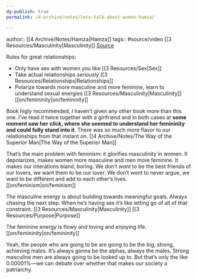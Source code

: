 ```yaml
---
dg-publish: true
permalink: /4-archive/notes/lets-talk-about-women-hamza/

---
```


author:: [[4 Archive/Notes/Hamza\|Hamza]]
tags:: #source/video [[3 Resources/Masculinity\|Masculinity]]
[Source](https://www.youtube.com/watch?v=FHZCnYgNB50)

Rules for great relationships:
- Only have sex with women you like [[3 Resources/Sex\|Sex]]
- Take actual relationships *seriously* [[3 Resources/Relationships\|Relationships]] 
- Polarize towards more masculine and more feminine, learn to understand sexual energies [[3 Resources/Masculinity\|Masculinity]] [[on/femininity\|on/femininity]]

Book higly recommended, I haven’t given any other book more than this one. I’ve read it twice together with a girlfriend and in both cases at **some moment saw her *click*, where she seemed to understand her femininity and could fully stand into it**. There was so much more flavor to our relationships from that instant on. [[4 Archive/Notes/The Way of the Superior Man\|The Way of the Superior Man]]

That’s the main problem with feminism: it glorifies masculinity in women. It depolarizes, makes women more masculine and men more feminine. It makes our interations bland, boring. We don’t *want* to be the best friends of our lovers, we want them to be our lover. We don’t *want* to never argue, we want to be different and add to each other’s lives. [[on/feminism\|on/feminism]]

The masculine energy is about building towards meaningful goals. Always chasing the next step. When he’s having sex it’s like letting go of all of that constraint. [[3 Resources/Masculinity\|Masculinity]] [[3 Resources/Purpose\|Purpose]] 

The feminine energy is flowy and loving and enjoying life. [[on/femininity\|on/femininity]] 

Yeah, the people who are going to be are going to be the big, strong, achieving males. It’s always gonna be the alphas, always the males. Strong masculine men are always going to be looked up to. But that’s only the like 0.00001%—we can debate over whether that makes our society a patriarchy.